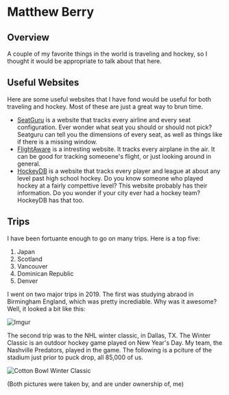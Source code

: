 # Matthew Berry

## Overview
A couple of my favorite things in the world is traveling and hockey, so I thought it would be appropriate to talk about that here.


## Useful Websites 
Here are some useful websites that I have fond would be useful for both traveling and hockey. Most of these are just a great way to brun time.
 * [SeatGuru](https://www.seatguru.com/) is a website that tracks every airline and every seat configuration. Ever wonder what seat you should or should not pick? Seatguru can tell you the dimensions of every seat, as well as things like if there is a missing window.
 * [FlightAware](https://flightaware.com/) is a intresting website. It tracks every airplane in the air. It can be good for tracking someoene's flight, or just looking around in general. 
 * [HockeyDB](http://www.hockeydb.com/) is a website that tracks every player and league at about any level past high school hockey. Do you know someone who played hockey at a fairly compettive level? This website probably has their information. Do you wonder if your city ever had a hockey team? HockeyDB has that too. 
 
 ## Trips
 
I have been fortuante enough to go on many trips. Here is a top five:
1. Japan
2. Scotland
3. Vancouver
4. Dominican Republic
5. Denver


I went on two major trips in 2019. The first was studying abraod in Birmingham England, which was pretty incrediable. Why was it awesome? Well, it looked a bit like this:

  
 
![Imgur](https://i.imgur.com/WZhbtlV.jpg)

The second trip was to the NHL winter classic, in Dallas, TX. The Winter Classic is an outdoor hockey game played on New Year's Day. My team, the Nashville Predators, played in the game. The following is a pciture of the stadium just prior to puck drop, all 85,000 of us. 

![Cotton Bowl Winter Classic](http://i.imgur.com/5cy6FQA.jpg)

(Both pictures were taken by, and are under ownership of, me) 
